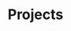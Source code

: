 ---
title: Projects
permalink: /projects/
layout: project-index-layout.njk
breadcrumbs:
  - label: Home
    url: /
  - label: Projects
cards:
  - card:
    title: Self Watering Flower Pot
    url: /projects/self-watering-flower-pot/
    items:
      - title: Concept
        url: /blog/self-watering-flower-pot-concept/
      - title: Hardware
        url: /blog/self-watering-flower-pot-hardware/
      - title: Setup
        url: /blog/self-watering-flower-pot-setup/
      - title: Programming
        url: /blog/self-watering-flower-pot-programming/
      - title: Debugging
        url: /blog/self-watering-flower-pot-debugging/
  - card:
    title: Web Development
    url: /projects/web-development/
    items:
      - title: Making TeenyTek
        url: /blog/making-teenytek/
  - card:
    title: Minecraft Bots
    url: /projects/minecraft-bots/
    items:
      - title: Fishing Bot Idea
        url: /blog/afk-fishing-bot-idea/
---